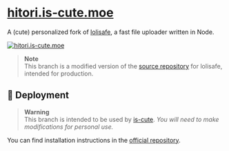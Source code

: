 # [hitori.is-cute.moe](https://hitori.is-cute.moe)

A (cute) personalized fork of [lolisafe](https://github.com/BobbyWibowo/lolisafe), a fast file uploader written in Node.

[![hitori.is-cute.moe](https://hitori.is-cute.moe/k1XSTu.png)](https://hitori.is-cute.moe/)

> **Note**  
> This branch is a modified version of the [source repository](https://github.com/BobbyWibowo/lolisafe) for lolisafe, intended for production.

## 🌠 Deployment
> **Warning**  
> This branch is intended to be used by [is-cute](https://github.com/is-cute). *You will need to make modifications for personal use.*

You can find installation instructions in the [official repository](https://github.com/BobbyWibowo/lolisafe).
